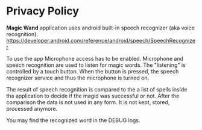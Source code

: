# Privacy Policy
**Magic Wand** application uses android built-in speech recognizer (aka voice recognition).
https://developer.android.com/reference/android/speech/SpeechRecognizer

To use the app Microphone access has to be enabled. Microphone and speech recognition are used to listen for magic words.
The "listening" is controlled by a touch button. When the button is pressed, the speech recognizer service and thus the microphone is turned on.

The result of speech recognition is compared to the a list of spells inside tha application to decide if the magid was successful or not. 
After the comparison the data is not used in any form. It is not kept, stored, processed anymore. 

You may find the recognized word in the DEBUG logs.

